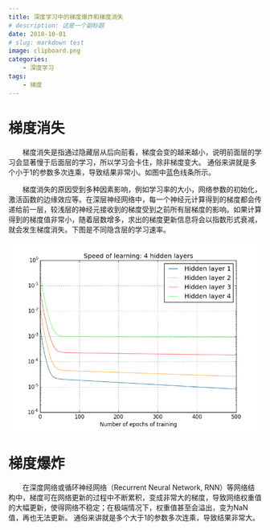 ```yaml
---
title: 深度学习中的梯度爆炸和梯度消失
# description: 这是一个副标题
date: 2018-10-01
# slug: markdown test
image: clipboard.png
categories:
    - 深度学习
tags:
    - 梯度
---
```


# 梯度消失 

&emsp;&emsp;梯度消失是指通过隐藏层从后向前看，梯度会变的越来越小，说明前面层的学习会显著慢于后面层的学习，所以学习会卡住，除非梯度变大。
通俗来讲就是多个小于1的参数多次连乘，导致结果非常小。如图中蓝色线条所示。

&emsp;&emsp;梯度消失的原因受到多种因素影响，例如学习率的大小，网络参数的初始化，激活函数的边缘效应等。在深层神经网络中，每一个神经元计算得到的梯度都会传递给前一层，较浅层的神经元接收到的梯度受到之前所有层梯度的影响。如果计算得到的梯度值非常小，随着层数增多，求出的梯度更新信息将会以指数形式衰减，就会发生梯度消失。下图是不同隐含层的学习速率。

![梯度消失示意图](clipboard.png)  

# 梯度爆炸
&emsp;&emsp;在深度网络或循环神经网络（Recurrent Neural Network, RNN）等网络结构中，梯度可在网络更新的过程中不断累积，变成非常大的梯度，导致网络权重值的大幅更新，使得网络不稳定；在极端情况下，权重值甚至会溢出，变为NaN值，再也无法更新。
通俗来讲就是多个大于1的参数多次连乘，导致结果非常大。

